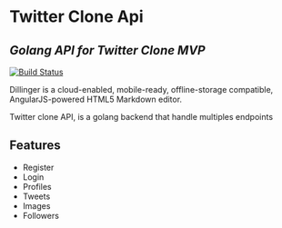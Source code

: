# Twitter Clone Api
## _Golang API for Twitter Clone MVP_

[![Build Status](https://travis-ci.org/joemccann/dillinger.svg?branch=master)](https://travis-ci.org/joemccann/dillinger)

Dillinger is a cloud-enabled, mobile-ready, offline-storage compatible,
AngularJS-powered HTML5 Markdown editor.

Twitter clone API, is a golang backend that handle multiples endpoints 

## Features

 - Register
 - Login
 - Profiles
 - Tweets
 - Images
 - Followers
